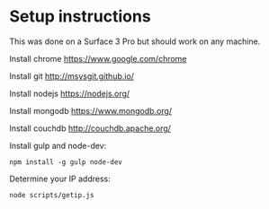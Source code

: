 # Setup instructions

This was done on a Surface 3 Pro but should work on any machine.

Install chrome https://www.google.com/chrome

Install git http://msysgit.github.io/

Install nodejs https://nodejs.org/

Install mongodb https://www.mongodb.org/

Install couchdb http://couchdb.apache.org/

Install gulp and node-dev:

```
npm install -g gulp node-dev
```

Determine your IP address:

```
node scripts/getip.js
```

